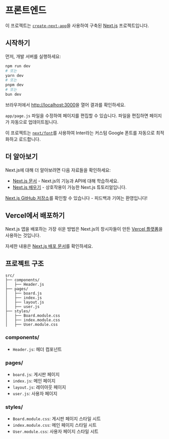 # 프론트엔드

이 프로젝트는 [`create-next-app`](https://github.com/vercel/next.js/tree/canary/packages/create-next-app)을 사용하여 구축된 [Next.js](https://nextjs.org/) 프로젝트입니다.

## 시작하기

먼저, 개발 서버를 실행하세요:

```bash
npm run dev
# 또는
yarn dev
# 또는
pnpm dev
# 또는
bun dev
```

브라우저에서 [http://localhost:3000](http://localhost:3000)을 열어 결과를 확인하세요.

`app/page.js` 파일을 수정하여 페이지를 편집할 수 있습니다. 파일을 편집하면 페이지가 자동으로 업데이트됩니다.

이 프로젝트는 [`next/font`](https://nextjs.org/docs/basic-features/font-optimization)를 사용하여 Inter라는 커스텀 Google 폰트를 자동으로 최적화하고 로드합니다.

## 더 알아보기

Next.js에 대해 더 알아보려면 다음 자료들을 확인하세요:

- [Next.js 문서](https://nextjs.org/docs) - Next.js의 기능과 API에 대해 학습하세요.
- [Next.js 배우기](https://nextjs.org/learn) - 상호작용이 가능한 Next.js 튜토리얼입니다.

[Next.js GitHub 저장소](https://github.com/vercel/next.js/)를 확인할 수 있습니다 - 피드백과 기여는 환영입니다!

## Vercel에서 배포하기

Next.js 앱을 배포하는 가장 쉬운 방법은 Next.js의 창시자들이 만든 [Vercel 플랫폼](https://vercel.com/new?utm_medium=default-template&filter=next.js&utm_source=create-next-app&utm_campaign=create-next-app-readme)을 사용하는 것입니다.

자세한 내용은 [Next.js 배포 문서](https://nextjs.org/docs/deployment)를 확인하세요.

## 프로젝트 구조

```
src/
├── components/
│   ├── Header.js
├── pages/
│   ├── board.js
│   ├── index.js
│   ├── layout.js
│   ├── user.js
├── styles/
│   ├── Board.module.css
│   ├── index.module.css
│   ├── User.module.css
```

### components/

- `Header.js`: 헤더 컴포넌트

### pages/

- `board.js`: 게시판 페이지
- `index.js`: 메인 페이지
- `layout.js`: 레이아웃 페이지
- `user.js`: 사용자 페이지

### styles/

- `Board.module.css`: 게시판 페이지 스타일 시트
- `index.module.css`: 메인 페이지 스타일 시트
- `User.module.css`: 사용자 페이지 스타일 시트
